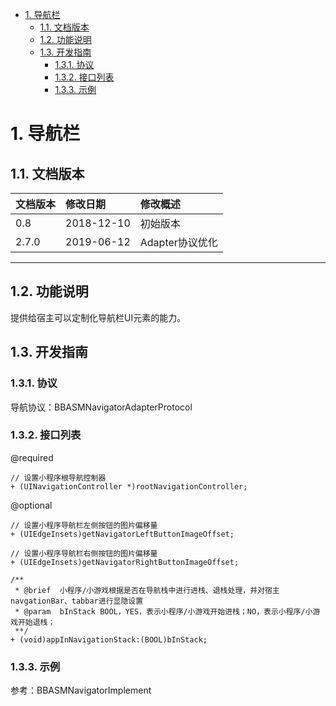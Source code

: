 <!-- TOC -->

- [1. 导航栏](#1)
    - [1.1. 文档版本](#11)
    - [1.2. 功能说明](#12)
    - [1.3. 开发指南](#13)
        - [1.3.1. 协议](#131)
        - [1.3.2. 接口列表](#132)
        - [1.3.3. 示例](#133)
            
<!-- /TOC -->

# <span id="1"> 1. 导航栏
## <span id="11"> 1.1. 文档版本

|文档版本|修改日期|修改概述|
|:--|:--|:--|
|0.8|2018-12-10|初始版本|
|2.7.0|2019-06-12|Adapter协议优化|

--------------------------
## <span id="12"> 1.2. 功能说明
提供给宿主可以定制化导航栏UI元素的能力。

## <span id="13"> 1.3. 开发指南

### <span id="131"> 1.3.1. 协议
导航协议：BBASMNavigatorAdapterProtocol

### <span id="132"> 1.3.2. 接口列表
@required

```
// 设置小程序根导航控制器
+ (UINavigationController *)rootNavigationController;

```
@optional

```
// 设置小程序导航栏左侧按钮的图片偏移量
+ (UIEdgeInsets)getNavigatorLeftButtonImageOffset;

// 设置小程序导航栏右侧按钮的图片偏移量
+ (UIEdgeInsets)getNavigatorRightButtonImageOffset;

/**
 * @brief  小程序/小游戏根据是否在导航栈中进行进栈、退栈处理，并对宿主navgationBar、tabbar进行显隐设置
 * @param  bInStack BOOL，YES，表示小程序/小游戏开始进栈；NO，表示小程序/小游戏开始退栈；
 **/
+ (void)appInNavigationStack:(BOOL)bInStack;
```
### <span id="133"> 1.3.3. 示例
参考：BBASMNavigatorImplement


